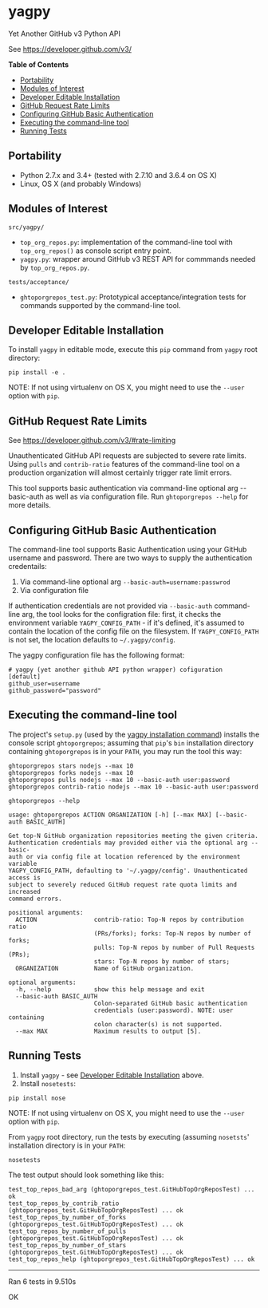 # yagpy
Yet Another GitHub v3 Python API

See https://developer.github.com/v3/

**Table of Contents**
* [Portability](#portability)
* [Modules of Interest](#modules-of-interest)
* [Developer Editable Installation](#developer-editable-installation)
* [GitHub Request Rate Limits](#github-request-rate-limits)
* [Configuring GitHub Basic Authentication](#configuring-github-basic-authentication)
* [Executing the command-line tool](#executing-the-command-line-tool)
* [Running Tests](#running-tests)


## Portability

* Python 2.7.x and 3.4+ (tested with 2.7.10 and 3.6.4 on OS X)
* Linux, OS X (and probably Windows)


## Modules of Interest

`src/yagpy/`
* `top_org_repos.py`: implementation of the command-line tool with
`top_org_repos()` as console script entry point.
* `yagpy.py`: wrapper around GitHub v3 REST API for commmands needed by
`top_org_repos.py`.

`tests/acceptance/`
* `ghtoporgrepos_test.py`: Prototypical acceptance/integration tests for
commands supported by the command-line tool.


## Developer Editable Installation

To install `yagpy` in editable mode, execute this `pip` command from `yagpy`
root directory:
```
pip install -e .
```

NOTE: If not using virtualenv on OS X, you might need to use the `--user` option
with `pip`.


## GitHub Request Rate Limits

See https://developer.github.com/v3/#rate-limiting

Unauthenticated GitHub API requests are subjected to severe rate limits. Using
`pulls` and `contrib-ratio` features of the command-line tool on a production
organization will almost certainly trigger rate limit errors.

This tool supports basic authentication via command-line optional arg
--basic-auth as well as via configuration file. Run `ghtoporgrepos --help`
for more details.


## Configuring GitHub Basic Authentication

The command-line tool supports Basic Authentication using your GitHub username
and password. There are two ways to supply the authentication credentails:
1. Via command-line optional arg `--basic-auth=username:passwrod`
2. Via configuration file

If authentication credentials are not provided via `--basic-auth` command-line
arg, the tool looks for the configration file: first, it checks the environment
variable `YAGPY_CONFIG_PATH` - if it's defined, it's assumed to contain the
location of the config file on the filesystem. If `YAGPY_CONFIG_PATH` is not
set, the location defaults to `~/.yagpy/config`.

The yagpy configuration file has the following format:
```
# yagpy (yet another github API python wrapper) cofiguration
[default]
github_user=username
github_password="password"
```


## Executing the command-line tool

The project's `setup.py` (used by the [yagpy installation command](#developer-editable-installation))
installs the console script `ghtoporgrepos`; assuming that `pip`'s `bin`
installation directory containing `ghtoporgrepos` is in your `PATH`, you may run
the tool this way:

```
ghtoporgrepos stars nodejs --max 10
ghtoporgrepos forks nodejs --max 10
ghtoporgrepos pulls nodejs --max 10 --basic-auth user:password
ghtoporgrepos contrib-ratio nodejs --max 10 --basic-auth user:password

ghtoporgrepos --help

usage: ghtoporgrepos ACTION ORGANIZATION [-h] [--max MAX] [--basic-auth BASIC_AUTH]

Get top-N GitHub organization repositories meeting the given criteria.
Authentication credentials may provided either via the optional arg --basic-
auth or via config file at location referenced by the environment variable
YAGPY_CONFIG_PATH, defaulting to '~/.yagpy/config'. Unauthenticated access is
subject to severely reduced GitHub request rate quota limits and increased
command errors.

positional arguments:
  ACTION                contrib-ratio: Top-N repos by contribution ratio
                        (PRs/forks); forks: Top-N repos by number of forks;
                        pulls: Top-N repos by number of Pull Requests (PRs);
                        stars: Top-N repos by number of stars;
  ORGANIZATION          Name of GitHub organization.

optional arguments:
  -h, --help            show this help message and exit
  --basic-auth BASIC_AUTH
                        Colon-separated GitHub basic authentication
                        credentials (user:password). NOTE: user containing
                        colon character(s) is not supported.
  --max MAX             Maximum results to output [5].

```

## Running Tests

1. Install `yagpy` - see [Developer Editable Installation](#developer-editable-installation) above.
2. Install `nosetests`:
```
pip install nose
```

NOTE: If not using virtualenv on OS X, you might need to use the `--user` option
with `pip`.

From `yagpy` root directory, run the tests by executing (assuming `nosetsts`'
installation directory is in your `PATH`:

```
nosetests
```

The test output should look something like this:
```
test_top_repos_bad_arg (ghtoporgrepos_test.GitHubTopOrgReposTest) ... ok
test_top_repos_by_contrib_ratio (ghtoporgrepos_test.GitHubTopOrgReposTest) ... ok
test_top_repos_by_number_of_forks (ghtoporgrepos_test.GitHubTopOrgReposTest) ... ok
test_top_repos_by_number_of_pulls (ghtoporgrepos_test.GitHubTopOrgReposTest) ... ok
test_top_repos_by_number_of_stars (ghtoporgrepos_test.GitHubTopOrgReposTest) ... ok
test_top_repos_help (ghtoporgrepos_test.GitHubTopOrgReposTest) ... ok
```

----------------------------------------------------------------------
Ran 6 tests in 9.510s

OK
```
